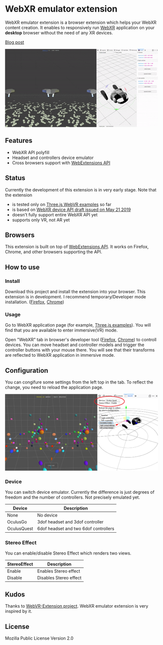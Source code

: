 # WebXR emulator extension

WebXR emulator extension is a browser extension which helps your WebXR content creation. It enables to responsively run [WebXR](https://www.w3.org/TR/webxr/) application on your **desktop** browser without the need of any XR devices.

[Blog post](https://blog.mozvr.com/xxxxxx/)

![Screenshot](./screenshots/screenshot.gif)


## Features

- WebXR API polyfill
- Headset and controllers device emulator
- Cross browsers support with [WebExtensions API](https://developer.mozilla.org/en-US/docs/Mozilla/Add-ons/WebExtensions)
<!-- - [Virtual controller (WIP)](./screenshots/virtual-controller.gif) -->


## Status

Currently the development of this extension is in very early stage. Note that the extension

- is tested only on [Three.js WebVR examples](https://threejs.org/examples/?q=webvr#webvr_ballshooter) so far
- is based on [WebXR device API draft issued on May 21 2019](https://www.w3.org/TR/webxr/)
- doesn't fully support entire WebXR API yet
- supports only VR, not AR yet


## Browsers

This extension is built on top of [WebExtensions API](https://developer.mozilla.org/en-US/docs/Mozilla/Add-ons/WebExtensions). It works on Firefox, Chrome, and other browsers supporting the API.


## How to use

### Install

Download this project and install the extension into your browser. This extension is in development. I recommend temporary/Developer mode installation. ([Firefox](https://developer.mozilla.org/en-US/docs/Mozilla/Add-ons/WebExtensions/Temporary_Installation_in_Firefox), [Chrome](https://developer.chrome.com/extensions/getstarted))

### Usage

Go to WebXR application page (for example, [Three.js examples](https://threejs.org/examples/?q=webvr#webvr_ballshooter)). You will find that you are available to enter immersive(VR) mode.

Open "WebXR" tab in browser's developer tool ([Firefox](https://developer.mozilla.org/en-US/docs/Tools), [Chrome](https://developers.google.com/web/tools/chrome-devtools/)) to controll devices. You can move headset and controller models and trigger the controller buttons with your mouse there. You will see that their transforms are reflected to WebXR application in immersive mode.

## Configuration

You can congifure some settings from the left top in the tab. To reflect the change, you need to reload the application page.

![Configuration](./screenshots/configuration.png)

### Device

You can switch device emulator. Currently the difference is just degrees of freedom and the number of controllers. Not precisely emulated yet.

| Device | Description |
| ---- | ---- |
| None | No device |
| OculusGo | 3dof headset and 3dof controller |
| OculusQuest | 6dof headset and two 6dof controllers |

### Stereo Effect

You can enable/disable Stereo Effect which renders two views.

| StereoEffect | Description |
| ---- | ---- |
| Enable | Enables Stereo effect |
| Disable | Disables Stereo effect |


## Kudos

Thanks to [WebVR-Extension project](https://github.com/spite/WebVR-Extension). WebXR emulator extension is very inspired by it.


## License

Mozilla Public License Version 2.0
